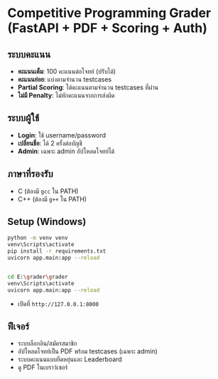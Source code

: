 # Competitive Programming Grader (FastAPI + PDF + Scoring + Auth)

## ระบบคะแนน
- **คะแนนเต็ม**: 100 คะแนนต่อโจทย์ (ปรับได้)
- **คะแนนย่อย**: แบ่งตามจำนวน testcases
- **Partial Scoring**: ได้คะแนนตามจำนวน testcases ที่ผ่าน
- **ไม่มี Penalty**: ไม่หักคะแนนจากการส่งผิด

## ระบบผู้ใช้
- **Login**: ใช้ username/password
- **เปลี่ยนชื่อ**: ได้ 2 ครั้งต่อบัญชี
- **Admin**: เฉพาะ admin อัปโหลดโจทย์ได้

## ภาษาที่รองรับ
- C (ต้องมี `gcc` ใน PATH)
- C++ (ต้องมี `g++` ใน PATH)

## Setup (Windows)

```bash
python -m venv venv
venv\Scripts\activate
pip install -r requirements.txt
uvicorn app.main:app --reload


cd E:\grader\grader
venv\Scripts\activate
uvicorn app.main:app --reload
```

- เปิดที่ `http://127.0.0.1:8000`

## ฟีเจอร์
- ระบบล็อกอิน/สมัครสมาชิก
- อัปโหลดโจทย์เป็น PDF พร้อม testcases (เฉพาะ admin)
- ระบบคะแนนแบบยืดหยุ่นและ Leaderboard
- ดู PDF ในเบราว์เซอร์